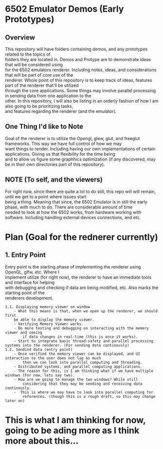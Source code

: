 # 6502 Emulator Demos (Early Prototypes)


## Overview
This repository will have folders containing demos, and any prototypes related to the topics of \
folders they are located in. Demos and Protype are to demonstrate ideas that will be considered using \
for the 6502 emulators renderer. Including notes, ideas, and considerations that will be part of core use of the \
renderer. Whole point of this repository is to keep track of ideas, features part of the renderer that'll be utilized \
through the core applications. Some things may involve parallel processing in sending data from one application to the \
other. In this repository, I will also be listing in an orderly fashion of how I am also going to be prioritizing tasks, \
and features regarding the renderer (and the emulator).

## One Thing I'd like to Note
Goal of the renderer is to utilize the Opengl, glew, glut, and freeglut frameworks. This way we have full control of how we may \
want things to render. Including having our own implementations of certain applications. Giving us that flexibility for the time being \
and to allow us figure some graphhics optimization (if any discovered, may be in their own directories part of this repository).

## NOTE (To self, and the viewers)
For right now, since there are quite a lot to do still, this repo will will remain, until we get to a point where issues start \
being a thing. Meaning that since, the 6502 Emulator is in still the early phase, with much to do. There are considerable amount of time \
needed to look at how the 6502 works, from hardware working with software. Including handling external devices connections, and etc.





# Plan  (Goal for the rednerer currently)

## 1. Entry Point
Entry point is the starting phase of implementing the renderer using OpenGL, glfw, etc. Where I \
implement utilize (for right now), the renderer to have an immediate tools and interface for helping \
with debugging and checking if data are being modified, etc. Also marks the starting point of the \
renderers development.

    1.1. Displaying memory viewer on window
        - What this means is that, when we open up the renderer, we should first
        be able to display the memory viewer.
        - Verifying Memory Viewer works.
        - Do more testing and debugging on interacting with the memory viewer and seeing
            if data changes in real-time (this is once it works).
        - Start to integrate basic thread-safety and parallel processing systems into the renderer. (For sending data continously)
    1.2. Sendind data (entry point)
        - Once verified the memory viewer can be displayed, and UI interaction to the user does not lag as much
            then we can look into parallel computing and threading.
        - Distributed systems, and parallel computing applications.
        - The reason for this, is I am thinking what if we have multiple windows (For now, lets say two).
        - How are we going to manage the two windows? While still
            considering that they may be sending and receiving data continously.
        -  This is where we may have to look into parallel computing for
            references. (though this is a rough draft, so this may change later on)


# This is what I am thinking for now, going to be ading more as I think more about this...
